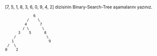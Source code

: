 [7, 5, 1, 8, 3, 6, 0, 9, 4, 2] dizisinin Binary-Search-Tree aşamalarını yazınız.

                 6
              /    \
             4      7
            / \      \       
          3    5      8 
        /              \
       1                9
     /  \                  
    0    2                  
   